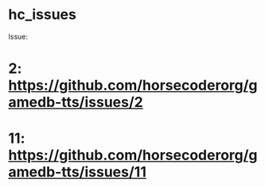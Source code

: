 # hc_issues
Issue:
# 2: https://github.com/horsecoderorg/gamedb-tts/issues/2
# 11: https://github.com/horsecoderorg/gamedb-tts/issues/11
